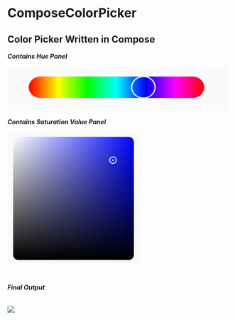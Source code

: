 # ComposeColorPicker
## Color Picker Written in Compose

**_Contains Hue Panel_**

<img src="https://github.com/rjfahad44/ComposeColorPicker/blob/main/img/Hue.png?raw=true" width="500" height="100"/>

**_Contains Saturation Value Panel_**

<img height="300" src="https://github.com/rjfahad44/ComposeColorPicker/blob/main/img/SatVal.png?raw=true" width="300"/></img>

#
###### **_Final Output_**
<img src="https://github.com/rjfahad44/ComposeColorPicker/blob/main/img/Color Picker.gif?raw=true"></img>

